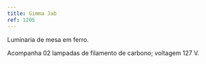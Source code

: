 ```yaml
---
title: Gimma Jab
ref: 1205
---
```


Luminaria de mesa em ferro.

Acompanha 02 lampadas de filamento de carbono; voltagem 127 V.